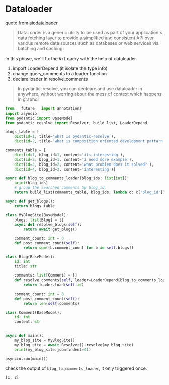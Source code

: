 # Dataloader

quote from [aiodataloader](https://github.com/syrusakbary/aiodataloader)

> DataLoader is a generic utility to be used as part of your application's data fetching layer to provide a simplified and consistent API over various remote data sources such as databases or web services via batching and caching.

In this phase, we'll fix the `N+1` query with the help of dataloader.

1. import LoaderDepend (it isolate the type info)
2. change query_comments to a loader function
3. declare loader in resolve_comments

> In pydantic-resolve, you can decleare and use dataloader in anywhere, without worring about the mess of context which happens in graphql

```python linenums="1" hl_lines="4 19 38-39"
from __future__ import annotations
import asyncio
from pydantic import BaseModel
from pydantic_resolve import Resolver, build_list, LoaderDepend

blogs_table = [
    dict(id=1, title='what is pydantic-resolve'),
    dict(id=2, title='what is composition oriented development pattarn')]

comments_table = [
    dict(id=1, blog_id=1, content='its interesting'),
    dict(id=2, blog_id=1, content='i need more example'),
    dict(id=3, blog_id=2, content='what problem does it solved?'),
    dict(id=4, blog_id=2, content='interesting')]

async def blog_to_comments_loader(blog_ids: list[int]):
    print(blog_ids)
    # group the searched comments by blog_id.
    return build_list(comments_table, blog_ids, lambda c: c['blog_id'])

async def get_blogs():
    return blogs_table

class MyBlogSite(BaseModel):
    blogs: list[Blog] = []
    async def resolve_blogs(self):
        return await get_blogs()

    comment_count: int = 0
    def post_comment_count(self):
        return sum([b.comment_count for b in self.blogs])

class Blog(BaseModel):
    id: int
    title: str

    comments: list[Comment] = []
    def resolve_comments(self, loader=LoaderDepend(blog_to_comments_loader)):
        return loader.load(self.id)
    
    comment_count: int = 0
    def post_comment_count(self):
        return len(self.comments)

class Comment(BaseModel):
    id: int
    content: str


async def main():
    my_blog_site = MyBlogSite()
    my_blog_site = await Resolver().resolve(my_blog_site)
    print(my_blog_site.json(indent=4))

asyncio.run(main())
```

check the output of `blog_to_comments_loader`, it only triggered once.

```shell
[1, 2]
```